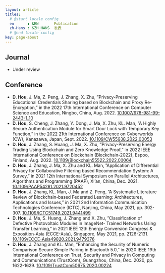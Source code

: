 ```yaml
---
layout: article
titles:
  # @start locale config
  en      : &EN       Publication
  zh-Hans : &ZH_HANS  发表
  # @end locale config
key: page-about
---
```


## Journal

- Under review

## Conference

- **D. Hou**, J. Ma, Z. Peng, J. Zhang, X. Zhu, ”Privacy-Preserving Educational Credentials Sharing based on
  Blockchain and Proxy Re-Encryption,” in the 2022 17th International Conference on Computer Science
  and Education, Ningbo, China, Aug. 2022. [10.1007/978-981-99-2443-1_10](https://doi.org/10.1007/978-981-99-2443-1_10)
- **D. Hou**, S. Cheng, J. Zhang, Y. Dong, J. Ma, X. Zhu, KL. Man, ”A Highly Secure Authentication Module for
  Smart Door Lock with Temporary Key Function,” in the 2022 21th International Conference on Cyberworlds (CW),
  Kanazawa, Japan, Sept. 2022. [10.1109/CW55638.2022.00053](https://doi.org/10.1109/CW55638.2022.00053)
- **D. Hou**, J. Zhang, S. Huang, J. Ma, X. Zhu, ”Privacy-Preserving Energy Trading Using Blockchain and Zero
  Knowledge Proof,” in 2022 IEEE International Conference on Blockchain (Blockchain-2022), Espoo, Finland,
  Aug. 2022. [10.1109/Blockchain55522.2022.00064](https://doi.org/10.1109/Blockchain55522.2022.00064)
- **D. Hou**, J. Zhang, J. Ma, X. Zhu and KL. Man, ”Application of Differential Privacy for Collaborative Filtering
  based Recommendation System: A Survey,” in 2021 12th International Symposium on Parallel Architectures,
  Algorithms and Programming (PAAP), Xi’an, China, Dec. 2021. [10.1109/PAAP54281.2021.9720452](https://doi.org/10.1109/PAAP54281.2021.9720452)
- **D. Hou**, J. Zhang, KL. Man, J. Ma and Z. Peng, ”A Systematic Literature Review of Blockchain-based Federated
  Learning: Architectures, Applications and Issues,” in 2021 2nd Information Communication Technologies
  Conference (ICTC), Nanjing, China, May 2021, pp. 302-307. [10.1109/ICTC51749.2021.9441499](https://doi.org/10.1109/ICTC51749.2021.9441499)
- **D. Hou**, J. Ma, S. Huang, J. Zhang and X. Zhu, ”Classification of Defective Photovoltaic Modules in ImageNet-
  Trained Networks Using Transfer Learning,” in 2021 IEEE 12th Energy Conversion Congress & Exposition-Asia
  (ECCE-Asia), Singapore, May 2021, pp. 2126-2131. [10.1109/ECCE-Asia49820.2021.9479376](https://doi.org/10.1109/ECCE-Asia49820.2021.9479376)
- **D. Hou**, J. Zhang and KL. Man, ”Enhancing the Security of Numeric Comparison Secure Simple Pairing in
  Bluetooth 5.0,” in 2020 IEEE 19th International Conference on Trust, Security and Privacy in Computing and
  Communications (TrustCom), Guangzhou, China, Dec. 2020, pp. 1622-1629. [10.1109/TrustCom50675.2020.00224](https://doi.org/10.1109/TrustCom50675.2020.00224)

